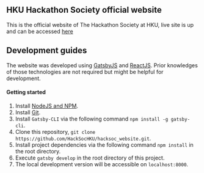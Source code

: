 ## HKU Hackathon Society official website

This is the official website of The Hackathon Society at HKU, live site is up and can be accessed [here](https://hacksochku.github.io/hacksoc_website)

## Development guides

The website was developed using [GatsbyJS](https://www.gatsbyjs.org/) and [ReactJS](https://reactjs.org/). Prior knowledges of those technologies are not required but might be helpful for development.

#### Getting started

1. Install [NodeJS and NPM](https://docs.npmjs.com/downloading-and-installing-node-js-and-npm).
2. Install [Git](https://git-scm.com/book/en/v2/Getting-Started-Installing-Git).
3. Install `Gatsby-CLI` via the following command `npm install -g gatsby-cli`.
4. Clone this repository, `git clone https://github.com/HackSocHKU/hacksoc_website.git`.
5. Install project dependencies via the following command `npm install` in the root directory.
6. Execute `gatsby develop` in the root directory of this project.
7. The local development version will be accessible on `localhost:8000`.
